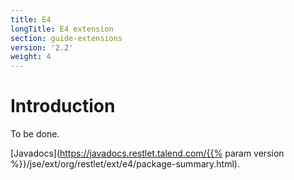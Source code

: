 ```yaml
---
title: E4
longTitle: E4 extension
section: guide-extensions
version: '2.2'
weight: 4
---
```

# Introduction

To be done.

[Javadocs](https://javadocs.restlet.talend.com/{{% param version %}}/jse/ext/org/restlet/ext/e4/package-summary.html).
